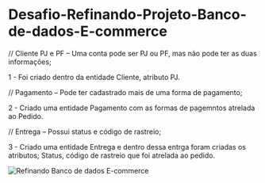 # Desafio-Refinando-Projeto-Banco-de-dados-E-commerce

// Cliente PJ e PF – Uma conta pode ser PJ ou PF, mas não pode ter as duas informações;

1 - Foi criado dentro da entidade Cliente, atributo PJ.

// Pagamento – Pode ter cadastrado mais de uma forma de pagamento;

2 - Criado uma entidade Pagamento com as formas de pagemntos atrelada ao Pedido.

// Entrega – Possui status e código de rastreio;

3 - Criado uma entidade Entrega e dentro dessa entrga foram criadas os atributos; Status, código de rastreio que foi atrelada ao pedido. 


![Refinando Banco de dados E-commerce](https://github.com/user-attachments/assets/56319cfe-7e8b-4949-8e55-92fffaf4144c)




